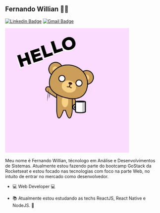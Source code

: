 ## Fernando Willian :man_technologist:

[![Linkedin Badge](https://img.shields.io/badge/-LinkedIn-blue?style=flat-square&logo=Linkedin&logoColor=white&link=https://www.linkedin.com/in/lucas-bittencourt/)](https://www.linkedin.com/in/fernando-willian/)
[![Gmail Badge](https://img.shields.io/badge/-Gmail-c14438?style=flat-square&logo=Gmail&logoColor=white&link=mailto:fwfernandowil6@gmail.com
)](mailto:fwfernandowil6@gmail.com
)

<img src="https://github.com/wilhoo/wilhoo/blob/master/Assets/hello_giphy.gif" style="width: 400px;" style="height: 20px;" >

Meu nome é Fernando Willian, técnologo em Análise e Desenvolvimentos de Sistemas. Atualmente estou fazendo parte do bootcamp GoStack da Rocketseat e estou focado nas tecnologias com foco na parte Web, no intuito de entrar no mercado como desenvolvedor.

- :computer: Web Developer :computer:

- :books: Atualmente estou estudando as techs ReactJS, React Native e NodeJS. :purple_heart:
